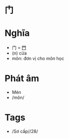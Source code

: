 # 门

# Nghĩa
* 门 = [門](門.md)
* (n) cửa
* môn: đơn vị cho môn học

# Phát âm
* Mén
*  /môn/

# Tags
* /Sơ cấp//28/

<script>window.HANZI_FIELD='门';</script>
